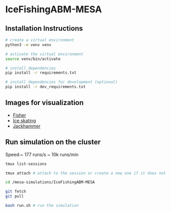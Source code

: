 # IceFishingABM-MESA

## Installation Instructions

```bash
# create a virtual environment
python3 -m venv venv

# activate the virtual environment
source venv/bin/activate

# install dependencies
pip install -r requirements.txt

# install dependencies for development (optional)
pip install -r dev_requirements.txt

```

## Images for visualization

* [Fisher](https://www.svgrepo.com/svg/36567/fisher)
* [Ice skating](https://www.svgrepo.com/svg/116117/ice-skating)
* [Jackhammer](https://www.svgrepo.com/svg/233732/jackhammer)

## Run simulation on the cluster

Speed:~ 177 runs/s ~ 10k runs/min

```bash
tmux list-sessions 

tmux attach # attach to the session or create a new one if it does not exist: tmux

cd /mesa-simulations/IceFishingABM-MESA

git fetch
git pull

bash run.sh # run the simulation

```
